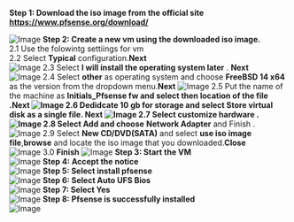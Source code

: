 **Step 1: Download the iso image from the official site https://www.pfsense.org/download/**

![Image](https://github.com/user-attachments/assets/8b478be2-5172-4a21-bde7-37c99b55234b)
**Step 2: Create a new vm using the downloaded iso image.<br>** 
      2.1 Use the folowintg settiings for vm  
      2.2 Select **Typical** configuration.**Next**      
![Image](https://github.com/user-attachments/assets/5539ac2a-c96e-467b-831a-5687d07a093a)
      2.3 Select **I will install the operating system later** . **Next**  
![Image](https://github.com/user-attachments/assets/a3c5aae9-b7bc-43ed-84d4-ac94d16ce02c)
      2.4 Select **other** as operating system and choose **FreeBSD 14 x64**  as the version from the dropdown menu.**Next**
![Image](https://github.com/user-attachments/assets/ecf447ad-8d68-445f-b02d-dab46170c7c5)
      2.5 Put the name of the machine as **Initials_Pfsense fw and select then location of the file .**Next**
![Image](https://github.com/user-attachments/assets/6b6e198d-100e-4b5a-8f1b-e014ea5f1ac4)
      2.6 Dedidcate 10 gb for storage and select **Store virtual disk as a single file**. **Next**
![Image](https://github.com/user-attachments/assets/6b6e198d-100e-4b5a-8f1b-e014ea5f1ac4)
      2.7 Select **customize hardware** .
![Image](https://github.com/user-attachments/assets/096afa43-caad-4a18-b8a2-fafcd0fbceb2)
      2.8 Select **Add** and choose** **Network Adapter** and Finish .
![Image](https://github.com/user-attachments/assets/5b769d1e-0a62-47ea-aa62-03a0d620da8c)
      2.9 Select **New CD/DVD(SATA)** and select **use iso image file**,**browse** and locate the iso image that you downloaded.**Close**      
![Image](https://github.com/user-attachments/assets/d7293282-970d-40d8-8d2f-0787a3eaf0bd)
      3.0 **Finish**
![Image](https://github.com/user-attachments/assets/dea46c0f-035d-417f-b45a-a2f27b5a3e52)
**Step 3: Start the VM<br>** 
![Image](https://github.com/user-attachments/assets/45e979ab-32fc-42d7-8125-0c0df83225ae)
**Step 4: Accept the notice <br>** 
![Image](https://github.com/user-attachments/assets/531b100f-beb4-476e-8e7f-d5c28363cd81)
**Step 5: Select install pfsense <br>**
![Image](https://github.com/user-attachments/assets/2d40a3a5-5993-4140-bbed-bb403bccd33d)
**Step 6: Select Auto UFS Bios<br>**
![Image](https://github.com/user-attachments/assets/36e073cd-6999-43c3-842b-f7ed2f906464)
**Step 7: Select Yes<br>**
![Image](https://github.com/user-attachments/assets/6be3850a-15d1-4393-9c16-acdef1cc668a)
**Step 8: Pfsense is successfully installed<br>**
![Image](https://github.com/user-attachments/assets/c1836c90-8bae-4a36-8bc4-4ff12484b02e)
